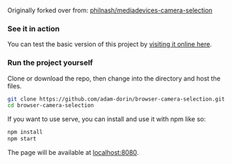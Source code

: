 Originally forked over from:
[philnash/mediadevices-camera-selection](https://github.com/philnash/mediadevices-camera-selection)

### See it in action

You can test the basic version of this project by [visiting it online here](https://philnash.github.io/mediadevices-camera-selection/).

### Run the project yourself

Clone or download the repo, then change into the directory and host the files.

```bash
git clone https://github.com/adam-dorin/browser-camera-selection.git
cd browser-camera-selection
```

If you want to use serve, you can install and use it with npm like so:

```bash
npm install
npm start
```

The page will be available at [localhost:8080](http://localhost:8080).